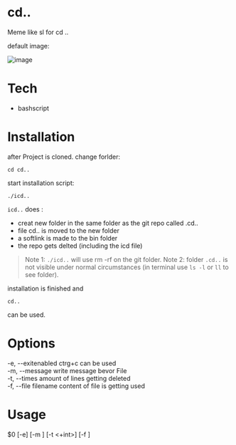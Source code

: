 # cd..
Meme like sl for cd ..

default image: 

![image](https://user-images.githubusercontent.com/77750231/179476427-f38142cc-a3cd-4af0-86b6-56860d8c48f6.png)



# Tech
- bashscript
# Installation
 after Project is cloned.
change forlder:
```
cd cd..
```
start installation script:
```
./icd..
```
`icd..` does :
- creat new folder in the same folder as the git repo called .cd..
- file cd.. is moved to the new folder
- a softlink is made to the bin folder
- the repo gets delted (including the icd file)
> Note 1: `./icd..` will use rm -rf on the git folder.
> Note  2: folder `.cd..` is not visible under normal circumstances (in terminal use `ls -l` or `ll` to see folder).

installation is finished and 
```
cd..
```
can be used.

# Options

-e, --exitenabled               ctrg+c can be used <br/>
-m, --message <message>         write message bevor File <br/>
-t, --times <int>               amount of lines getting deleted <br/>
-f, --file filename             content of file is getting used <br/>


  
# Usage
$0 [-e] [-m <message>] [-t <+int>] [-f <filename>]
